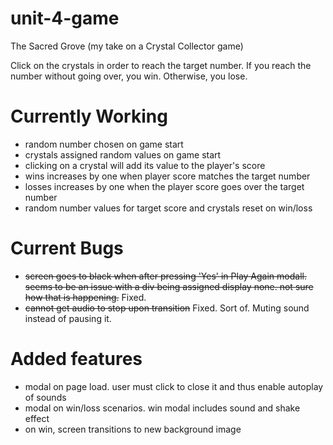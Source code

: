 # unit-4-game
The Sacred Grove (my take on a Crystal Collector game)

Click on the crystals in order to reach the target number. If you reach the number without going over, you win. Otherwise, you lose.

Currently Working
==============================
- random number chosen on game start
- crystals assigned random values on game start
- clicking on a crystal will add its value to the player's score
- wins increases by one when player score matches the target number
- losses increases by one when the player score goes over the target number
- random number values for target score and crystals reset on win/loss

Current Bugs
=============================
- ~~screen goes to black when after pressing 'Yes' in Play Again modall. seems to be an issue with a div being assigned display none. not sure how that is happening.~~ Fixed.
- ~~cannot get audio to stop upon transition~~ Fixed. Sort of. Muting sound instead of pausing it.

Added features
=============================
- modal on page load. user must click to close it and thus enable autoplay of sounds
- modal on win/loss scenarios. win modal includes sound and shake effect
- on win, screen transitions to new background image